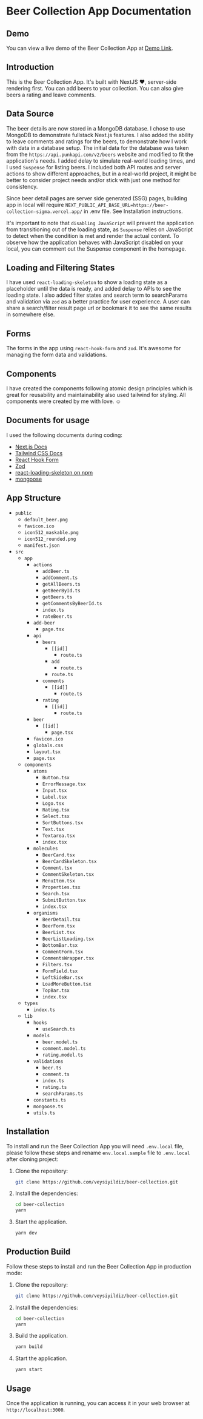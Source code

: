 # Beer Collection App Documentation

## Demo
You can view a live demo of the Beer Collection App at [Demo Link](https://beer-collection-sigma.vercel.app/).

## Introduction
This is the Beer Collection App. It's built with NextJS ❤️, server-side rendering first. You can add beers to your collection. You can also give beers a rating and leave comments.

## Data Source
The beer details are now stored in a MongoDB database. I chose to use MongoDB to demonstrate fullstack Next.js features. I also added the ability to leave comments and ratings for the beers, to demonstrate how I work with data in a database setup. The initial data for the database was taken from the `https://api.punkapi.com/v2/beers` website and modified to fit the application's needs. I added delay to simulate real-world loading times, and I used `Suspense` for listing beers. I included both API routes and server actions to show different approaches, but in a real-world project, it might be better to consider project needs and/or stick with just one method for consistency.

Since beer detail pages are server side generated (SSG) pages, building app in local will require `NEXT_PUBLIC_API_BASE_URL=https://beer-collection-sigma.vercel.app/` in .env file. See Installation instructions.

It's important to note that `disabling JavaScript` will prevent the application from transitioning out of the loading state, as `Suspense` relies on JavaScript to detect when the condition is met and render the actual content. To observe how the application behaves with JavaScript disabled on your local, you can comment out the Suspense component in the homepage.

## Loading and Filtering States
I have used `react-loading-skeleton` to show a loading state as a placeholder until the data is ready, and added delay to APIs to see the loading state. I also added filter states and search term to searchParams and validation via `zod` as a better practice for user experience. A user can share a search/filter result page url or bookmark it to see the same results in somewhere else.

## Forms
The forms in the app using `react-hook-form` and `zod`. It's awesome for managing the form data and validations.

## Components
I have created the components following atomic design principles which is great for reusability and maintainability also used tailwind for styling. All components were created by me with love. ☺️

## Documents for usage
I used the following documents during coding:

- [Next.js Docs](https://nextjs.org/docs)
- [Tailwind CSS Docs](https://tailwindcss.com/docs/)
- [React Hook Form](https://react-hook-form.com/get-started)
- [Zod](https://zod.dev/)
- [react-loading-skeleton on npm](https://www.npmjs.com/package/react-loading-skeleton)
- [mongoose](https://mongoosejs.com/)

## App Structure
- `public`
    - `default_beer.png`
    - `favicon.ico`
    - `icon512_maskable.png`
    - `icon512_rounded.png`
    - `manifest.json`
- `src`
    - `app`
        - `actions`
            - `addBeer.ts`
            - `addComment.ts`
            - `getAllBeers.ts`
            - `getBeerById.ts`
            - `getBeers.ts`
            - `getCommentsByBeerId.ts`
            - `index.ts`
            - `rateBeer.ts`
        - `add-beer`
            - `page.tsx`
        - `api`
            - `beers`
                - `[[id]]`
                    - `route.ts`
                - `add`
                    - `route.ts`
                - `route.ts`
            - `comments`
                - `[[id]]`
                    - `route.ts`
            - `rating`
                - `[[id]]`
                    - `route.ts`
        - `beer`
            - `[[id]]`
                - `page.tsx`
        - `favicon.ico`
        - `globals.css`
        - `layout.tsx`
        - `page.tsx`
    - `components`
        - `atoms`
            - `Button.tsx`
            - `ErrorMessage.tsx`
            - `Input.tsx`
            - `Label.tsx`
            - `Logo.tsx`
            - `Rating.tsx`
            - `Select.tsx`
            - `SortButtons.tsx`
            - `Text.tsx`
            - `Textarea.tsx`
            - `index.tsx`
        - `molecules`
            - `BeerCard.tsx`
            - `BeerCardSkeleton.tsx`
            - `Comment.tsx`
            - `CommentSkeleton.tsx`
            - `MenuItem.tsx`
            - `Properties.tsx`
            - `Search.tsx`
            - `SubmitButton.tsx`
            - `index.tsx`
        - `organisms`
            - `BeerDetail.tsx`
            - `BeerForm.tsx`
            - `BeerList.tsx`
            - `BeerListLoading.tsx`
            - `BottomBar.tsx`
            - `CommentForm.tsx`
            - `CommentsWrapper.tsx`
            - `Filters.tsx`
            - `FormField.tsx`
            - `LeftSideBar.tsx`
            - `LoadMoreButton.tsx`
            - `TopBar.tsx`
            - `index.tsx`
    - `types`
        - `index.ts`
    - `lib`
        - `hooks`
            - `useSearch.ts`
        - `models`
            - `beer.model.ts`
            - `comment.model.ts`
            - `rating.model.ts`
        - `validations`
            - `beer.ts`
            - `comment.ts`
            - `index.ts`
            - `rating.ts`
            - `searchParams.ts`
        - `constants.ts`
        - `mongoose.ts`
        - `utils.ts`

## Installation
To install and run the Beer Collection App you will need `.env.local` file, please follow these steps and rename `env.local.sample` file to `.env.local` after cloning project:

1. Clone the repository:
    ```bash
    git clone https://github.com/veysiyildiz/beer-collection.git
    ```

2. Install the dependencies:
    ```bash
    cd beer-collection
    yarn
    ```

3. Start the application.
    ```bash
    yarn dev
    ```

## Production Build
Follow these steps to install and run the Beer Collection App in production mode:

1. Clone the repository:
    ```bash
    git clone https://github.com/veysiyildiz/beer-collection.git
    ```

2. Install the dependencies:
    ```bash
    cd beer-collection
    yarn
    ```

3. Build the application.
    ```bash
    yarn build
    ```

4. Start the application.
    ```bash
    yarn start
    ```

## Usage
Once the application is running, you can access it in your web browser at `http://localhost:3000`.
